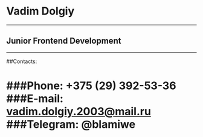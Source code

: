 # Vadim Dolgiy
--------------

## Junior Frontend Development
--------------------------------

##Contacts:

###Phone: +375 (29) 392-53-36
###E-mail: vadim.dolgiy.2003@mail.ru
###Telegram: @blamiwe
=================================

